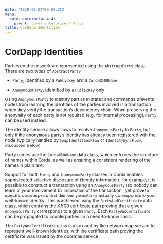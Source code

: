 ```yaml
---
date: '2020-01-08T09:59:25Z'
menu:
  corda-enterprise-4-4:
    parent: corda-enterprise-4-4-api
title: CorDapp Identities
---
```




# CorDapp Identities

Parties on the network are represented using the `AbstractParty` class. There are two types of `AbstractParty`:


* `Party`, identified by a `PublicKey` and a `CordaX500Name`


* `AnonymousParty`, identified by a `PublicKey` only


Using `AnonymousParty` to identify parties in states and commands prevents nodes from learning the identities
            of the parties involved in a transaction when they verify the transaction’s dependency chain. When preserving the
            anonymity of each party is not required (e.g. for internal processing), `Party` can be used instead.

The identity service allows flows to resolve `AnonymousParty` to `Party`, but only if the anonymous party’s
            identity has already been registered with the node (typically handled by `SwapIdentitiesFlow` or
            `IdentitySyncFlow`, discussed below).

Party names use the `CordaX500Name` data class, which enforces the structure of names within Corda, as well as
            ensuring a consistent rendering of the names in plain text.

Support for both `Party` and `AnonymousParty` classes in Corda enables sophisticated selective disclosure of
            identity information. For example, it is possible to construct a transaction using an `AnonymousParty` (so nobody can
            learn of your involvement by inspection of the transaction), yet prove to specific counterparts that this
            `AnonymousParty` actually corresponds to your well-known identity. This is achieved using the
            `PartyAndCertificate` data class, which contains the X.509 certificate path proving that a given `AnonymousParty`
            corresponds to a given `Party`. Each `PartyAndCertificate` can be propagated to counterparties on a need-to-know
            basis.

The `PartyAndCertificate` class is also used by the network map service to represent well-known identities, with the
            certificate path proving the certificate was issued by the doorman service.



